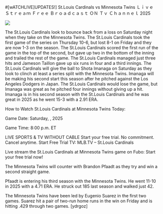 #[wATCHLIVE]UPDATES!] St.Louis Cardinals vs Minnesota Twins Ｌｉｖｅ Ｓｔｒｅａｍ Ｆｒｅｅ Ｂｒｏａｄｃａｓｔ ＯＮ Ｔｖ Ｃｈａｎｎｅｌ  2025  
  
  
[![](https://i.imgur.com/qSNzIqt.png)](https://movie.rssnews.media/CjtwUAaP.php)  
  
The St.Louis Cardinals look to bounce back from a loss on Saturday night when they take on the Minnesota Twins. The St.Louis Cardinals took the first game of the series on Thursday 10-6, but lost 8-1 on Friday and they are now 1-3 on the season. The St.Louis Cardinals scored the first run of the game in the top of the second, but gave up two in the bottom of the inning and trailed the rest of the game. The St.Louis Cardinals managed just three hits and Jameson Taillon gave up six runs in four and a third innings. The St.Louis Cardinals will give the ball to Shota Imanaga on Saturday as they look to clinch at least a series split with the Minnesota Twins. Imanaga will be making his second start this season after he pitched against the Los Angeles Dodgers in Japan. The St.Louis Cardinals would lose the game, but Imanaga was great as he pitched four innings without giving up a hit. Imanaga is in his second season with the St.Louis Cardinals and he was great in 2025 as he went 15-3 with a 2.91 ERA.

How to Watch St.Louis Cardinals at Minnesota Twins Today:

Game Date: Saturday, , 2025

Game Time: 8:00 p.m. ET

LIVE SPORTS & TV WITHOUT CABLE
Start your free trial. No commitment. Cancel anytime.
Start Free Trial
TV: MLB.TV – St.Louis Cardinals

Live stream the St.Louis Cardinals at Minnesota Twins game on Fubo: Start your free trial now!

The Minnesota Twins will counter with Brandon Pfaadt as they try and win a second straight game.

Pfaadt is entering his third season with the Minnesota Twins. He went 11-10 in 2025 with a 4.71 ERA. He struck out 185 last season and walked just 42.

The Minnesota Twins have been led by Eugenio Suarez in the first two games. Suarez hit a pair of two-run home runs in the win on Friday and is hitting .429 through two games. [ydrgoz]